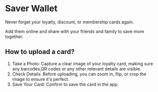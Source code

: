 # Saver Wallet

Never forget your loyalty, discount, or membership cards again.

Add them online and share with your friends and family to save more together.

## How to upload a card?
1. Take a Photo: Capture a clear image of your loyalty card, making sure any barcodes,QR codes or any other relevant details are visible.
2. Check Details: Before uploading, you can zoom in, flip, or crop the image to ensure it's perfect.
3. Save Your Card: Confirm to save the card in the app.
